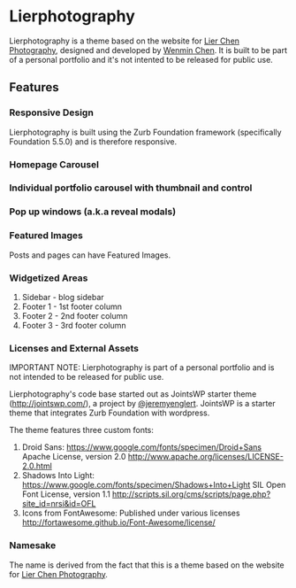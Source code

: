 # Lierphotography
Lierphotography is a theme based on the website for [Lier Chen Photography](http://www.lierchen.com/), designed and developed by [Wenmin Chen](http://www.wenminchen.com). It is built to be part of a personal portfolio and it's not intented to be released for public use.

## Features

### Responsive Design
Lierphotography is built using the Zurb Foundation framework (specifically Foundation 5.5.0) and is therefore responsive. 

### Homepage Carousel

### Individual portfolio carousel with thumbnail and control

### Pop up windows (a.k.a reveal modals)

### Featured Images
Posts and pages can have Featured Images.

### Widgetized Areas 
1. Sidebar - blog sidebar
2. Footer 1 - 1st footer column
3. Footer 2 - 2nd footer column
4. Footer 3 - 3rd footer column

### Licenses and External Assets
IMPORTANT NOTE: Lierphotography is part of a personal portfolio and is not intended to be released for public use. 

Lierphotography's code base started out as JointsWP starter theme (http://jointswp.com/), a project by [@jeremyenglert](https://twitter.com/jeremyenglert). JointsWP is a starter theme that integrates Zurb Foundation with wordpress.

The theme features three custom fonts:
1. Droid Sans: https://www.google.com/fonts/specimen/Droid+Sans Apache License, version 2.0 http://www.apache.org/licenses/LICENSE-2.0.html
2. Shadows Into Light: https://www.google.com/fonts/specimen/Shadows+Into+Light SIL Open Font License, version 1.1 http://scripts.sil.org/cms/scripts/page.php?site_id=nrsi&id=OFL
3. Icons from FontAwesome: Published under various licenses http://fortawesome.github.io/Font-Awesome/license/

### Namesake
The name is derived from the fact that this is a theme based on the website for [Lier Chen Photography](http://www.lierchen.com/).
